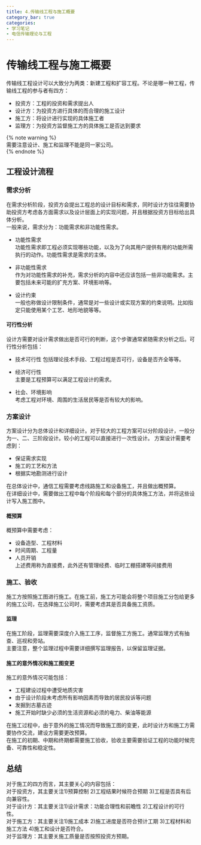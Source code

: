 ```yaml
---
title: 4.传输线工程与施工概要
category_bar: true
categories: 
- 学习笔记
- 电信传输理论与工程
---
```

# 传输线工程与施工概要
传输线工程设计可以大致分为两类：新建工程和扩容工程。不论是哪一种工程，传输线工程的参与者有四方：
- 投资方：工程的投资和需求提出人
- 设计方：为投资方进行具体的而合理的施工设计
- 施工方：将设计进行实现的具体施工者
- 监理方：为投资方监督施工方的具体施工是否达到要求

{% note warning %}  
需要注意设计、施工和监理不能是同一家公司。  
{% endnote %}  

## 工程设计流程
### 需求分析
在需求分析阶段，投资方会提出工程总的设计目标和需求，同时设计方往往需要协助投资方考虑各方面需求以及设计层面上的实现问题，并且根据投资方目标给出具体分析。  
一般来说，需求分为：功能需求和非功能性需求。  
- 功能性需求  
功能性需求即工程必须实现哪些功能，以及为了向其用户提供有用的功能所需执行的动作。功能性需求是需求的主体。  

- 非功能性需求  
作为对功能性需求的补充，需求分析的内容中还应该包括一些非功能需求。主要包括未来可能的扩充方案、环境影响等。  

- 设计约束  
一般也称做设计限制条件，通常是对一些设计或实现方案的约束说明。比如指定只能使用某个工艺、地形地貌等等。  

#### 可行性分析
设计方需要对设计需求做出是否可行的判断，这个步骤通常紧随需求分析之后。可行性分析包括：
- 技术可行性 
  包括理论技术手段、工程过程是否可行，设备是否齐全等等。  
 
- 经济可行性  
  主要是工程预算可以满足工程设计的需求。  

- 社会、环境影响  
  考虑工程对环境、周围的生活居民等是否有较大的影响。  


### 方案设计
方案设计分为总体设计和详细设计。对于较大的工程方案可以分阶段设计，一般分为一、二、三阶段设计。较小的工程可以直接进行一次性设计。
方案设计需要考虑到：  
- 保证需求实现  
- 施工的工艺和方法  
- 根据实地勘测进行设计  

在总体设计中，通信工程需要考虑线路施工和设备施工，并且做出概预算。  
在详细设计中，需要做出工程中每个阶段和每个部分的具体施工方法，并将这些设计写入施工图中。  

#### 概预算
概预算中需要考虑：  
- 设备造型、工程材料  
- 时间周期、工程量  
- 人员开销  
上述费用称为直接费，此外还有管理经费、临时工棚搭建等间接费用  

### 施工、验收
施工方按照施工图进行施工。在施工前，施工方可能会将整个项目施工分包给更多的施工公司，在选择施工公司时，需要考虑其是否具备施工资质。  

#### 监理
在施工阶段，监理需要深度介入施工工序，监督施工方施工。通常监理方式有抽查、巡视和旁站。  
主要注意，整个监理过程中需要详细撰写监理报告，以保留监理证据。  

#### 施工的意外情况和施工图变更
施工的意外情况可能包括：  
- 工程建设过程中遭受地质灾害
- 由于设计阶段未考虑所有影响因素而导致的居民投诉等问题
- 发掘到古墓古迹
- 施工开始时缺少必须的生活资源和必须的电力、柴油等能源  
    

在施工过程中，由于意外的施工情况而导致施工图的变更，此时设计方和施工方需要协作交流，建设方需要更改预算。   
在施工的初期、中期和终期都需要施工验收，验收主要需要验证工程的功能时候完备、可靠性和稳定性。  


## 总结
对于施工的四方而言，其主要关心的内容包括：  
对于投资方，其主要关注1)预算控制 2)工程结果时候符合预期 3)工程是否具有后向兼容性。  
对于设计方：其主要关注1)设计需求：功能合理性和前瞻性 2)工程设计的可行性。  
对于施工方：其主要关注1)施工成本 2)施工进度是否符合预计工期 3)工程材料和施工方法 4)施工和设计是否符合。  
对于监理方：其主要关施工质量是否按照投资方预期。  

